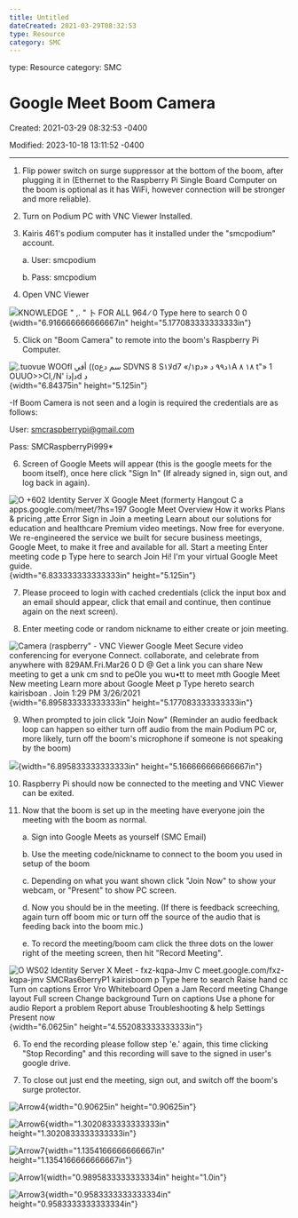 ```yaml
---
title: Untitled
dateCreated: 2021-03-29T08:32:53
type: Resource
category: SMC
---
```

type: Resource
category: SMC

# Google Meet Boom Camera

Created: 2021-03-29 08:32:53 -0400

Modified: 2023-10-18 13:11:52 -0400

---

1.  Flip power switch on surge suppressor at the bottom of the boom, after plugging it in (Ethernet to the Raspberry Pi Single Board Computer on the boom is optional as it has WiFi, however connection will be stronger and more reliable).



2.  Turn on Podium PC with VNC Viewer Installed.



3.  Kairis 461's podium computer has it installed under the "smcpodium" account.

    a.  User: smcpodium

    b.  Pass: smcpodium



4.  Open VNC Viewer



![KNOWLEDGE " ,. " 卜 FOR ALL 964 ∕ 0 Type here to search 0 0 ](../../Attachments/Digital-Signage-Google-Meet-Boom-Camera-image1.jpeg){width="6.916666666666667in" height="5.177083333333333in"}





5.  Click on "Boom Camera" to remote into the boom's Raspberry Pi Computer.



![.tuovue WOOfl أفي ((oسم دع SDVNS 8 Sلا١d7 «/١p١د٩٩ د «دA ١٨ ٨ t"» 1 OUUO>>CI,/N' iدإدd د ](../../Attachments/Digital-Signage-Google-Meet-Boom-Camera-image2.jpeg){width="6.84375in" height="5.125in"}



-If Boom Camera is not seen and a login is required the credentials are as follows:

User: smcraspberrypi@gmail.com

Pass: SMCRaspberryPi999*



6.  Screen of Google Meets will appear (this is the google meets for the boom itself), once here click "Sign In" (If already signed in, sign out, and log back in again).





![O +602 Identity Server X Google Meet (formerty Hangout C a apps.google.com/meet/?hs=197 Google Meet Overview How it works Plans & pricing ,atte Error Sign in Join a meeting Learn about our solutions for education and healthcare Premium video meetings. Now free for everyone. We re-engineered the service we built for secure business meetings, Google Meet, to make it free and available for all. Start a meeting Enter meeting code p Type here to search Join Hi! I'm your virtual Google Meet guide. ](../../Attachments/Digital-Signage-Google-Meet-Boom-Camera-image3.jpeg){width="6.833333333333333in" height="5.125in"}





7.  Please proceed to login with cached credentials (click the input box and an email should appear, click that email and continue, then continue again on the next screen).



8.  Enter meeting code or random nickname to either create or join meeting.



![Camera (raspberry" - VNC Viewer Google Meet Secure video conferencing for everyone Connect. collaborate, and celebrate from anywhere with 829AM.Fri.Mar26 0 D @ Get a link you can share New meeting to get a unk cm snd to peOle you wu•tt to meet mth Google Meet New meeting Learn more about Google Meet p Type hereto search kairisboan . Join 1:29 PM 3/26/2021 ](../../Attachments/Digital-Signage-Google-Meet-Boom-Camera-image4.jpeg){width="6.895833333333333in" height="5.177083333333333in"}



9.  When prompted to join click "Join Now" (Reminder an audio feedback loop can happen so either turn off audio from the main Podium PC or, more likely, turn off the boom's microphone if someone is not speaking by the boom)



![](../../Attachments/Digital-Signage-Google-Meet-Boom-Camera-image5.jpeg){width="6.895833333333333in" height="5.166666666666667in"}



10. Raspberry Pi should now be connected to the meeting and VNC Viewer can be exited.



11. Now that the boom is set up in the meeting have everyone join the meeting with the boom as normal.

    a.  Sign into Google Meets as yourself (SMC Email)

    b.  Use the meeting code/nickname to connect to the boom you used in setup of the boom

    c.  Depending on what you want shown click "Join Now" to show your webcam, or "Present" to show PC screen.

    d.  Now you should be in the meeting. (If there is feedback screeching, again turn off boom mic or turn off the source of the audio that is feeding back into the boom mic.)

    e.  To record the meeting/boom cam click the three dots on the lower right of the meeting screen, then hit "Record Meeting".



![O WS02 Identity Server X Meet - fxz-kqpa-Jmv C meet.google.com/fxz-kqpa-jmv SMCRas6berryP1 kairisboom p Type here to search Raise hand cc Turn on captions Error Vro Whiteboard Open a Jam Record meeting Change layout Full screen Change background Turn on captions Use a phone for audio Report a problem Report abuse Troubleshooting & help Settings Present now ](../../Attachments/Digital-Signage-Google-Meet-Boom-Camera-image6.jpeg){width="6.0625in" height="4.552083333333333in"}



6.  To end the recording please follow step 'e.' again, this time clicking "Stop Recording" and this recording will save to the signed in user's google drive.



12. To close out just end the meeting, sign out, and switch off the boom's surge protector.

![Arrow4](../../Attachments/Digital-Signage-Google-Meet-Boom-Camera-image7.png){width="0.90625in" height="0.90625in"}





![Arrow6](../../Attachments/Digital-Signage-Google-Meet-Boom-Camera-image8.png){width="1.3020833333333333in" height="1.3020833333333333in"}





![Arrow7](../../Attachments/Digital-Signage-Google-Meet-Boom-Camera-image9.png){width="1.1354166666666667in" height="1.1354166666666667in"}



![Arrow1](../../Attachments/Digital-Signage-Google-Meet-Boom-Camera-image10.png){width="0.9895833333333334in" height="1.0in"}



![Arrow3](../../Attachments/Digital-Signage-Google-Meet-Boom-Camera-image11.png){width="0.9583333333333334in" height="0.9583333333333334in"}











